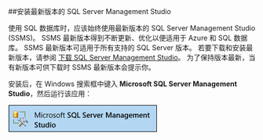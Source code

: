 ##<a name="install-the-newest-version-of-sql-server-management-studio"></a>安装最新版本的 SQL Server Management Studio

  使用 SQL 数据库时，应该始终使用最新版本的 SQL Server Management Studio (SSMS)。 SSMS 最新版本得到不断更新、优化以便适用于 Azure 和 SQL 数据库。 SSMS 最新版本可适用于所有支持的 SQL Server 版本。 若要下载和安装最新版本，请参阅 [下载 SQL Server Management Studio](https://msdn.microsoft.com/zh-cn/library/mt238290.aspx)。 为了保持版本最新，当有新版本可供下载时 SSMS 最新版本会提示你。 

  安装后，在 Windows 搜索框中键入 **Microsoft SQL Server Management Studio**，然后运行该应用：

  ![SQL Server Management Studio](./media/sql-server-management-studio-install/ssms.png)
